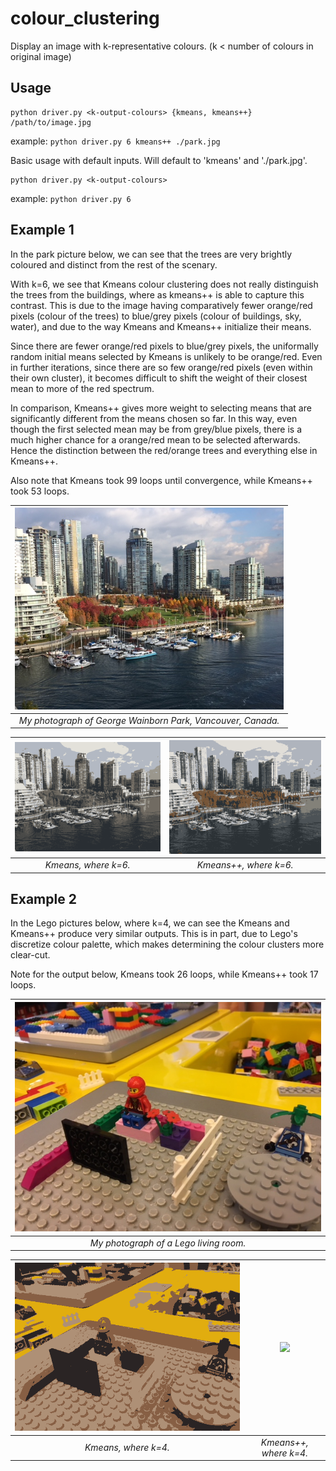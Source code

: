 # colour_clustering
Display an image with k-representative colours.  (k < number of colours in original image)

## Usage
```
python driver.py <k-output-colours> {kmeans, kmeans++} /path/to/image.jpg
```
example: `python driver.py 6 kmeans++ ./park.jpg`


Basic usage with default inputs.  Will default to 'kmeans' and './park.jpg'.
```
python driver.py <k-output-colours>
```
example: `python driver.py 6`

## Example 1
In the park picture below, we can see that the trees are very brightly coloured and distinct from the rest of the scenary.  

With k=6, we see that Kmeans colour clustering does not really distinguish the trees from the buildings, where as kmeans++ is able to capture this contrast.  This is due to the image having comparatively fewer orange/red pixels (colour of the trees) to blue/grey pixels (colour of buildings, sky, water), and due to the way Kmeans and Kmeans++ initialize their means.

Since there are fewer orange/red pixels to blue/grey pixels, the uniformally random initial means selected by Kmeans is unlikely to be orange/red.  Even in further iterations, since there are so few orange/red pixels (even within their own cluster), it becomes difficult to shift the weight of their closest mean to more of the red spectrum.

In comparison, Kmeans++ gives more weight to selecting means that are significantly different from the means chosen so far.  In this way, even though the first selected mean may be from grey/blue pixels, there is a much higher chance for a orange/red mean to be selected afterwards.  Hence the distinction between the red/orange trees and everything else in Kmeans++.  

Also note that Kmeans took 99 loops until convergence, while Kmeans++ took 53 loops.   

| <img src="https://github.com/m3ller/colour_clustering/blob/master/park.jpg" width="430"> |
|:---:|
| <em> My photograph of George Wainborn Park, Vancouver, Canada. </em> |

| <img src="https://github.com/m3ller/colour_clustering/blob/master/park_kmeans_99.png" width="430"> | <img src="https://github.com/m3ller/colour_clustering/blob/master/park_kmeanspp_53.png" width="430"> |
|:---:|:---:|
| <em> Kmeans, where k=6. </em> | <em> Kmeans++, where k=6. </em> |

## Example 2
In the Lego pictures below, where k=4, we can see the Kmeans and Kmeans++ produce very similar outputs.  This is in part, due to Lego's discretize colour palette, which makes determining the colour clusters more clear-cut.

Note for the output below, Kmeans took 26 loops, while Kmeans++ took 17 loops.

| <img src="https://github.com/m3ller/colour_clustering/blob/master/lego.jpg"> |
|:---:|
| <em> My photograph of a Lego living room. </em> |

| <img src="https://github.com/m3ller/colour_clustering/blob/master/lego_kmeans_26.png"> | <img src="https://github.com/m3ller/colour_clustering/blob/master/park_kmeanspp_17.png"> |
|:---:|:---:|
| <em> Kmeans, where k=4. </em> | <em> Kmeans++, where k=4. </em> |
